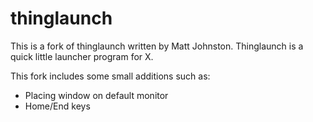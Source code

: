 # thinglaunch

This is a fork of thinglaunch written by Matt Johnston. Thinglaunch
is a quick little launcher program for X.

This fork includes some small additions such as:

* Placing window on default monitor
* Home/End keys
